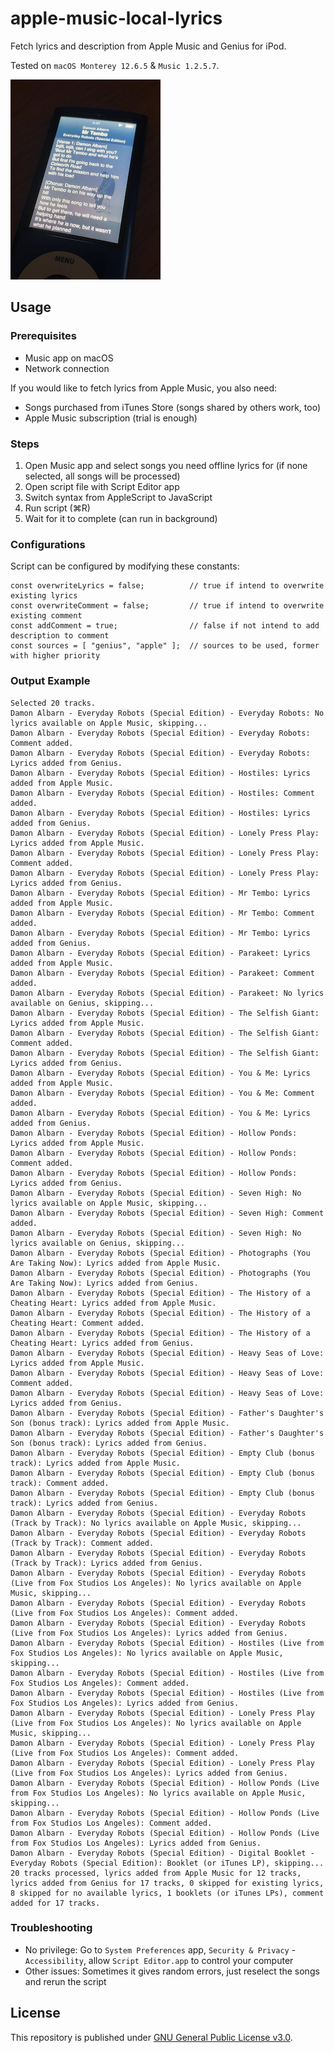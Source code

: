 # apple-music-local-lyrics

Fetch lyrics and description from Apple Music and Genius for iPod.

Tested on `macOS Monterey 12.6.5` & `Music 1.2.5.7`.

![demo](/demo.jpg)

## Usage

### Prerequisites

* Music app on macOS
* Network connection

If you would like to fetch lyrics from Apple Music, you also need:

* Songs purchased from iTunes Store (songs shared by others work, too)
* Apple Music subscription (trial is enough)

### Steps

1. Open Music app and select songs you need offline lyrics for (if none selected, all songs will be processed) 
2. Open script file with Script Editor app
3. Switch syntax from AppleScript to JavaScript
4. Run script (⌘R)
5. Wait for it to complete (can run in background)

### Configurations

Script can be configured by modifying these constants:

```
const overwriteLyrics = false;          // true if intend to overwrite existing lyrics
const overwriteComment = false;         // true if intend to overwrite existing comment
const addComment = true;                // false if not intend to add description to comment
const sources = [ "genius", "apple" ];  // sources to be used, former with higher priority
```

### Output Example

```
Selected 20 tracks.
Damon Albarn - Everyday Robots (Special Edition) - Everyday Robots: No lyrics available on Apple Music, skipping...
Damon Albarn - Everyday Robots (Special Edition) - Everyday Robots: Comment added.
Damon Albarn - Everyday Robots (Special Edition) - Everyday Robots: Lyrics added from Genius.
Damon Albarn - Everyday Robots (Special Edition) - Hostiles: Lyrics added from Apple Music.
Damon Albarn - Everyday Robots (Special Edition) - Hostiles: Comment added.
Damon Albarn - Everyday Robots (Special Edition) - Hostiles: Lyrics added from Genius.
Damon Albarn - Everyday Robots (Special Edition) - Lonely Press Play: Lyrics added from Apple Music.
Damon Albarn - Everyday Robots (Special Edition) - Lonely Press Play: Comment added.
Damon Albarn - Everyday Robots (Special Edition) - Lonely Press Play: Lyrics added from Genius.
Damon Albarn - Everyday Robots (Special Edition) - Mr Tembo: Lyrics added from Apple Music.
Damon Albarn - Everyday Robots (Special Edition) - Mr Tembo: Comment added.
Damon Albarn - Everyday Robots (Special Edition) - Mr Tembo: Lyrics added from Genius.
Damon Albarn - Everyday Robots (Special Edition) - Parakeet: Lyrics added from Apple Music.
Damon Albarn - Everyday Robots (Special Edition) - Parakeet: Comment added.
Damon Albarn - Everyday Robots (Special Edition) - Parakeet: No lyrics available on Genius, skipping...
Damon Albarn - Everyday Robots (Special Edition) - The Selfish Giant: Lyrics added from Apple Music.
Damon Albarn - Everyday Robots (Special Edition) - The Selfish Giant: Comment added.
Damon Albarn - Everyday Robots (Special Edition) - The Selfish Giant: Lyrics added from Genius.
Damon Albarn - Everyday Robots (Special Edition) - You & Me: Lyrics added from Apple Music.
Damon Albarn - Everyday Robots (Special Edition) - You & Me: Comment added.
Damon Albarn - Everyday Robots (Special Edition) - You & Me: Lyrics added from Genius.
Damon Albarn - Everyday Robots (Special Edition) - Hollow Ponds: Lyrics added from Apple Music.
Damon Albarn - Everyday Robots (Special Edition) - Hollow Ponds: Comment added.
Damon Albarn - Everyday Robots (Special Edition) - Hollow Ponds: Lyrics added from Genius.
Damon Albarn - Everyday Robots (Special Edition) - Seven High: No lyrics available on Apple Music, skipping...
Damon Albarn - Everyday Robots (Special Edition) - Seven High: Comment added.
Damon Albarn - Everyday Robots (Special Edition) - Seven High: No lyrics available on Genius, skipping...
Damon Albarn - Everyday Robots (Special Edition) - Photographs (You Are Taking Now): Lyrics added from Apple Music.
Damon Albarn - Everyday Robots (Special Edition) - Photographs (You Are Taking Now): Lyrics added from Genius.
Damon Albarn - Everyday Robots (Special Edition) - The History of a Cheating Heart: Lyrics added from Apple Music.
Damon Albarn - Everyday Robots (Special Edition) - The History of a Cheating Heart: Comment added.
Damon Albarn - Everyday Robots (Special Edition) - The History of a Cheating Heart: Lyrics added from Genius.
Damon Albarn - Everyday Robots (Special Edition) - Heavy Seas of Love: Lyrics added from Apple Music.
Damon Albarn - Everyday Robots (Special Edition) - Heavy Seas of Love: Comment added.
Damon Albarn - Everyday Robots (Special Edition) - Heavy Seas of Love: Lyrics added from Genius.
Damon Albarn - Everyday Robots (Special Edition) - Father's Daughter's Son (bonus track): Lyrics added from Apple Music.
Damon Albarn - Everyday Robots (Special Edition) - Father's Daughter's Son (bonus track): Lyrics added from Genius.
Damon Albarn - Everyday Robots (Special Edition) - Empty Club (bonus track): Lyrics added from Apple Music.
Damon Albarn - Everyday Robots (Special Edition) - Empty Club (bonus track): Comment added.
Damon Albarn - Everyday Robots (Special Edition) - Empty Club (bonus track): Lyrics added from Genius.
Damon Albarn - Everyday Robots (Special Edition) - Everyday Robots (Track by Track): No lyrics available on Apple Music, skipping...
Damon Albarn - Everyday Robots (Special Edition) - Everyday Robots (Track by Track): Comment added.
Damon Albarn - Everyday Robots (Special Edition) - Everyday Robots (Track by Track): Lyrics added from Genius.
Damon Albarn - Everyday Robots (Special Edition) - Everyday Robots (Live from Fox Studios Los Angeles): No lyrics available on Apple Music, skipping...
Damon Albarn - Everyday Robots (Special Edition) - Everyday Robots (Live from Fox Studios Los Angeles): Comment added.
Damon Albarn - Everyday Robots (Special Edition) - Everyday Robots (Live from Fox Studios Los Angeles): Lyrics added from Genius.
Damon Albarn - Everyday Robots (Special Edition) - Hostiles (Live from Fox Studios Los Angeles): No lyrics available on Apple Music, skipping...
Damon Albarn - Everyday Robots (Special Edition) - Hostiles (Live from Fox Studios Los Angeles): Comment added.
Damon Albarn - Everyday Robots (Special Edition) - Hostiles (Live from Fox Studios Los Angeles): Lyrics added from Genius.
Damon Albarn - Everyday Robots (Special Edition) - Lonely Press Play (Live from Fox Studios Los Angeles): No lyrics available on Apple Music, skipping...
Damon Albarn - Everyday Robots (Special Edition) - Lonely Press Play (Live from Fox Studios Los Angeles): Comment added.
Damon Albarn - Everyday Robots (Special Edition) - Lonely Press Play (Live from Fox Studios Los Angeles): Lyrics added from Genius.
Damon Albarn - Everyday Robots (Special Edition) - Hollow Ponds (Live from Fox Studios Los Angeles): No lyrics available on Apple Music, skipping...
Damon Albarn - Everyday Robots (Special Edition) - Hollow Ponds (Live from Fox Studios Los Angeles): Comment added.
Damon Albarn - Everyday Robots (Special Edition) - Hollow Ponds (Live from Fox Studios Los Angeles): Lyrics added from Genius.
Damon Albarn - Everyday Robots (Special Edition) - Digital Booklet - Everyday Robots (Special Edition): Booklet (or iTunes LP), skipping...
20 tracks processed, lyrics added from Apple Music for 12 tracks, lyrics added from Genius for 17 tracks, 0 skipped for existing lyrics, 8 skipped for no available lyrics, 1 booklets (or iTunes LPs), comment added for 17 tracks.
```

### Troubleshooting

* No privilege: Go to `System Preferences` app, `Security & Privacy` - `Accessibility`, allow `Script Editor.app` to control your computer
* Other issues: Sometimes it gives random errors, just reselect the songs and rerun the script

## License

This repository is published under [GNU General Public License v3.0](/LICENSE).

